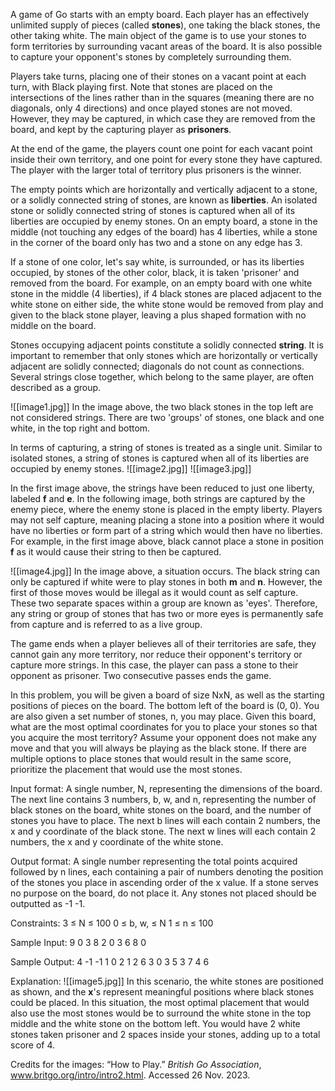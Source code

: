 A game of Go starts with an empty board. Each player has an effectively unlimited supply of pieces (called **stones**), one taking the black stones, the other taking white. The main object of the game is to use your stones to form territories by surrounding vacant areas of the board. It is also possible to capture your opponent's stones by completely surrounding them.

Players take turns, placing one of their stones on a vacant point at each turn, with Black playing first. Note that stones are placed on the intersections of the lines rather than in the squares (meaning there are no diagonals, only 4 directions) and once played stones are not moved. However, they may be captured, in which case they are removed from the board, and kept by the capturing player as **prisoners**. 

At the end of the game, the players count one point for each vacant point inside their own territory, and one point for every stone they have captured. The player with the larger total of territory plus prisoners is the winner.

The empty points which are horizontally and vertically adjacent to a stone, or a solidly connected string of stones, are known as **liberties**. An isolated stone or solidly connected string of stones is captured when all of its liberties are occupied by enemy stones. On an empty board, a stone in the middle (not touching any edges of the board) has 4 liberties, while a stone in the corner of the board only has two and a stone on any edge has 3. 

If a stone of one color, let's say white, is surrounded, or has its liberties occupied, by stones of the other color, black, it is taken 'prisoner' and removed from the board. For example, on an empty board with one white stone in the middle (4 liberties), if 4 black stones are placed adjacent to the white stone on either side, the white stone would be removed from play and given to the black stone player, leaving a plus shaped formation with no middle on the board. 

Stones occupying adjacent points constitute a solidly connected **string**. It is important to remember that only stones which are horizontally or vertically adjacent are solidly connected; diagonals do not count as connections. Several strings close together, which belong to the same player, are often described as a group. 

![[image1.jpg]]
In the image above, the two black stones in the top left are not considered strings. There are two 'groups' of stones, one black and one white, in the top right and bottom. 


In terms of capturing, a string of stones is treated as a single unit. Similar to isolated stones, a string of stones is captured when all of its liberties are occupied by enemy stones. 
![[image2.jpg]]
![[image3.jpg]]

In the first image above, the strings have been reduced to just one liberty, labeled **f** and **e**. In the following image, both strings are captured by the enemy piece, where the enemy stone is placed in the empty liberty. 
Players may not self capture, meaning placing a stone into a position where it would have no liberties or form part of a string which would then have no liberties. For example, in the first image above, black cannot place a stone in position **f** as it would cause their string to then be captured. 



![[image4.jpg]]
In the image above, a situation occurs. The black string can only be captured if white were to play stones in both **m** and **n**. However, the first of those moves would be illegal as it would count as self capture. These two separate spaces within a group are known as 'eyes'. Therefore, any string or group of stones that has two or more eyes is permanently safe from capture and is referred to as a live group. 

The game ends when a player believes all of their territories are safe, they cannot gain any more territory, nor reduce their opponent's territory or capture more strings. In this case, the player can pass a stone to their opponent as prisoner. Two consecutive passes ends the game. 


In this problem, you will be given a board of size NxN, as well as the starting positions of pieces on the board. The bottom left of the board is (0, 0). You are also given a set number of stones, n, you may place. Given this board, what are the most optimal coordinates for you to place your stones so that you acquire the most territory? Assume your opponent does not make any move and that you will always be playing as the black stone. If there are multiple options to place stones that would result in the same score, prioritize the placement that would use the most stones. 

Input format:
A single number, N, representing the dimensions of the board. The next line contains 3 numbers, b, w, and n, representing the number of black stones on the board, white stones on the board, and the number of stones you have to place. The next b lines will each contain 2 numbers, the x and y coordinate of the black stone. The next w lines will each contain 2 numbers, the x and y coordinate of the white stone. 

Output format: 
A single number representing the total points acquired followed by n lines, each containing a pair of numbers denoting the position of the stones you place in ascending order of the x value. If a stone serves no purpose on the board, do not place it. Any stones not placed should be outputted as -1 -1. 

Constraints:
3 ≤ N ≤ 100
0 ≤ b, w, ≤ N
1 ≤ n ≤ 100

Sample Input:
9
0 3 8
2 0
3 6
8 0

Sample Output:
4
-1 -1
1 0
2 1
2 6
3 0
3 5
3 7
4 6

Explanation:
![[image5.jpg]]
In this scenario, the white stones are positioned as shown, and the **x**'s represent meaningful positions where black stones could be placed. In this situation, the most optimal placement that would also use the most stones would be to surround the white stone in the top middle and the white stone on the bottom left. You would have 2 white stones taken prisoner and 2 spaces inside your stones, adding up to a total score of 4. 



Credits for the images:
 “How to Play.” _British Go Association_, www.britgo.org/intro/intro2.html. Accessed 26 Nov. 2023.